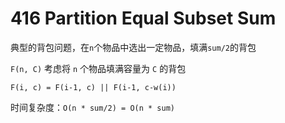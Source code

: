 # 416 Partition Equal Subset Sum

典型的背包问题，在`n`个物品中选出一定物品，填满`sum/2`的背包

`F(n, C)` 考虑将 `n` 个物品填满容量为 `C` 的背包

`F(i, c) = F(i-1, c) || F(i-1, c-w(i))`

时间复杂度：`O(n * sum/2) = O(n * sum)`
